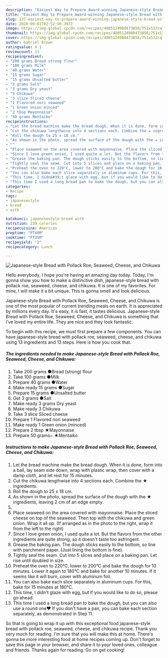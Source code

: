 ```yaml
---
description: "Easiest Way to Prepare Award-winning Japanese-style Bread with Pollack Roe, Seaweed, Cheese, and Chikuwa"
title: "Easiest Way to Prepare Award-winning Japanese-style Bread with Pollack Roe, Seaweed, Cheese, and Chikuwa"
slug: 137-easiest-way-to-prepare-award-winning-japanese-style-bread-with-pollack-roe-seaweed-cheese-and-chikuwa
date: 2020-09-01T02:52:50.397Z
image: https://img-global.cpcdn.com/recipes/4805124980473856/751x532cq70/japanese-style-bread-with-pollack-roe-seaweed-cheese-and-chikuwa-recipe-main-photo.jpg
thumbnail: https://img-global.cpcdn.com/recipes/4805124980473856/751x532cq70/japanese-style-bread-with-pollack-roe-seaweed-cheese-and-chikuwa-recipe-main-photo.jpg
cover: https://img-global.cpcdn.com/recipes/4805124980473856/751x532cq70/japanese-style-bread-with-pollack-roe-seaweed-cheese-and-chikuwa-recipe-main-photo.jpg
author: Gabriel Brown
ratingvalue: 4.1
reviewcount: 13
recipeingredient:
- "200 grams Bread strong flour"
- "100 grams Milk"
- "40 grams Water"
- "15 grams Sugar"
- "15 grams Unsalted butter"
- "3 grams Salt"
- "3 grams Dry yeast"
- "3 Chikuwa"
- "3 slice Sliced cheese"
- "1 Flavored nori seaweed"
- "1 Green onion minced"
- "2 tbsp Mayonnaise"
- "50 grams Mentaiko"
recipeinstructions:
- "Let the bread machine make the bread dough. When it is done, form into a ball, lay seam side down, wrap with plastic wrap, then cover with a damp cloth, and let rest for 15 minutes."
- "Cut the chikuwa lengthwise into 4 sections each. Combine the ★ ingredients."
- "Roll the dough to 25 x 18 cm."
- "As shown in the photo, spread the surface of the dough with the ★ ingredients, leaving 2 cm of an edge empty."
- ""
- "Place seaweed on the area covered with mayonnaise. Place the sliced cheese on top of the seaweed. Then top with the chikuwa and green onion. Wrap it all up. (If arranged as in the photo to the right, wrap it from the left to the right)"
- "Since I love green onion, I used quite a lot. But the flavors from the other ingredients are quite strong, so it doesn&#39;t taste too astringent."
- "Grease the baking pan. The dough sticks easily to the bottom, so line with parchment paper. (Just lining the bottom is fine)."
- "Tightly seal the seam. Cut into 5 slices and place on a baking pan. Let rise until doubled in size."
- "Preheat the oven to 220°C, lower to 200°C and bake the dough for 10 minutes. Lower it again to 180°C and bake for another 10 minutes. If it seems like it will burn, cover with aluminum foil."
- "You can also bake each slice separately in aluminum cups. For this, bake for 15 minutes at 180°C."
- "This time, I didn&#39;t glaze with egg, but if you would like to do so, please go ahead."
- "This time I used a long bread pan to bake the dough, but you can also use a round one♥ If you don&#39;t have a pan, you can bake each section separately, as demonstrated in Step 11."
categories:
- Recipe
tags:
- japanesestyle
- bread
- with

katakunci: japanesestyle bread with 
nutrition: 239 calories
recipecuisine: American
preptime: "PT40M"
cooktime: "PT35M"
recipeyield: "2"
recipecategory: Lunch

---
```



![Japanese-style Bread with Pollack Roe, Seaweed, Cheese, and Chikuwa](https://img-global.cpcdn.com/recipes/4805124980473856/751x532cq70/japanese-style-bread-with-pollack-roe-seaweed-cheese-and-chikuwa-recipe-main-photo.jpg)

Hello everybody, I hope you're having an amazing day today. Today, I'm gonna show you how to make a distinctive dish, japanese-style bread with pollack roe, seaweed, cheese, and chikuwa. It is one of my favorites. For mine, I will make it a bit unique. This is gonna smell and look delicious.



Japanese-style Bread with Pollack Roe, Seaweed, Cheese, and Chikuwa is one of the most popular of current trending meals on earth. It is appreciated by millions every day. It's easy, it is fast, it tastes delicious. Japanese-style Bread with Pollack Roe, Seaweed, Cheese, and Chikuwa is something that I've loved my entire life. They are nice and they look fantastic.


To begin with this recipe, we must first prepare a few components. You can have japanese-style bread with pollack roe, seaweed, cheese, and chikuwa using 13 ingredients and 13 steps. Here is how you cook that.

<!--inarticleads1-->

##### The ingredients needed to make Japanese-style Bread with Pollack Roe, Seaweed, Cheese, and Chikuwa:

1. Take 200 grams ●Bread (strong) flour
1. Take 100 grams ●Milk
1. Prepare 40 grams ●Water
1. Make ready 15 grams ●Sugar
1. Prepare 15 grams ●Unsalted butter
1. Get 3 grams ●Salt
1. Make ready 3 grams Dry yeast
1. Make ready 3 Chikuwa
1. Take 3 slice Sliced cheese
1. Prepare 1 Flavored nori seaweed
1. Make ready 1 Green onion (minced)
1. Prepare 2 tbsp ★Mayonnaise
1. Prepare 50 grams~ ★Mentaiko




<!--inarticleads2-->

##### Instructions to make Japanese-style Bread with Pollack Roe, Seaweed, Cheese, and Chikuwa:

1. Let the bread machine make the bread dough. When it is done, form into a ball, lay seam side down, wrap with plastic wrap, then cover with a damp cloth, and let rest for 15 minutes.
1. Cut the chikuwa lengthwise into 4 sections each. Combine the ★ ingredients.
1. Roll the dough to 25 x 18 cm.
1. As shown in the photo, spread the surface of the dough with the ★ ingredients, leaving 2 cm of an edge empty.
1. 
1. Place seaweed on the area covered with mayonnaise. Place the sliced cheese on top of the seaweed. Then top with the chikuwa and green onion. Wrap it all up. (If arranged as in the photo to the right, wrap it from the left to the right)
1. Since I love green onion, I used quite a lot. But the flavors from the other ingredients are quite strong, so it doesn&#39;t taste too astringent.
1. Grease the baking pan. The dough sticks easily to the bottom, so line with parchment paper. (Just lining the bottom is fine).
1. Tightly seal the seam. Cut into 5 slices and place on a baking pan. Let rise until doubled in size.
1. Preheat the oven to 220°C, lower to 200°C and bake the dough for 10 minutes. Lower it again to 180°C and bake for another 10 minutes. If it seems like it will burn, cover with aluminum foil.
1. You can also bake each slice separately in aluminum cups. For this, bake for 15 minutes at 180°C.
1. This time, I didn&#39;t glaze with egg, but if you would like to do so, please go ahead.
1. This time I used a long bread pan to bake the dough, but you can also use a round one♥ If you don&#39;t have a pan, you can bake each section separately, as demonstrated in Step 11.




So that is going to wrap it up with this exceptional food japanese-style bread with pollack roe, seaweed, cheese, and chikuwa recipe. Thank you very much for reading. I'm sure that you will make this at home. There's gonna be more interesting food at home recipes coming up. Don't forget to save this page in your browser, and share it to your loved ones, colleague and friends. Thanks again for reading. Go on get cooking!
